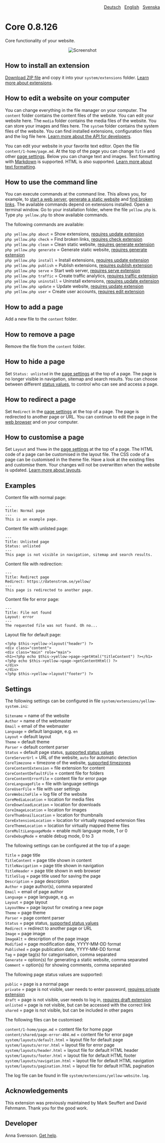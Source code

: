 <p align="right"><a href="README-de.md">Deutsch</a> &nbsp; <a href="README.md">English</a> &nbsp; <a href="README-sv.md">Svenska</a></p>

# Core 0.8.126

Core functionality of your website.

<p align="center"><img src="SCREENSHOT.png" alt="Screenshot"></p>

## How to install an extension

[Download ZIP file](https://github.com/annaesvensson/yellow-core/archive/refs/heads/main.zip) and copy it into your `system/extensions` folder. [Learn more about extensions](https://github.com/annaesvensson/yellow-update).

## How to edit a website on your computer

You can change everything in the file manager on your computer. The `content` folder contains the content files of the website. You can edit your website here. The `media` folder contains the media files of the website. You can store your images and files here. The `system` folder contains the system files of the website. You can find installed extensions, configuration files and the log file here. [Learn more about the API for developers](https://datenstrom.se/yellow/help/api-for-developers).

You can edit your website in your favorite text editor. Open the file `content/1-home/page.md`. At the top of the page you can change `Title` and other [page settings](#settings-page). Below you can change text and images. Text formatting with [Markdown](https://github.com/annaesvensson/yellow-markdown) is supported. HTML is also supported. [Learn more about text formatting](https://datenstrom.se/yellow/help/how-to-change-the-content).

## How to use the command line

You can execute commands at the command line. This allows you, for example, to [start a web server](https://github.com/annaesvensson/yellow-serve), [generate a static website](https://github.com/annaesvensson/yellow-generate) and [find broken links](https://github.com/annaesvensson/yellow-check). The available commands depend on extensions installed. Open a terminal window. Go to your installation folder, where the file `yellow.php` is. Type `php yellow.php` to show available commands.

The following commands are available:

`php yellow.php about` = Show extensions, [requires update extension](https://github.com/annaesvensson/yellow-update)  
`php yellow.php check` = Find broken links, [requires check extension](https://github.com/annaesvensson/yellow-check)  
`php yellow.php clean` = Clean static website, [requires generate extension](https://github.com/annaesvensson/yellow-generate)  
`php yellow.php generate` = Generate static website, [requires generate extension](https://github.com/annaesvensson/yellow-generate)  
`php yellow.php install` = Install extensions, [requires update extension](https://github.com/annaesvensson/yellow-update)  
`php yellow.php publish` = Publish extensions, [requires publish extension](https://github.com/annaesvensson/yellow-publish)  
`php yellow.php serve` = Start web server, [requires serve extension](https://github.com/annaesvensson/yellow-serve)  
`php yellow.php traffic` = Create traffic analytics, [requires traffic extension](https://github.com/annaesvensson/yellow-traffic)  
`php yellow.php uninstall` = Uninstall extensions, [requires update extension](https://github.com/annaesvensson/yellow-update)  
`php yellow.php update` = Update website, [requires update extension](https://github.com/annaesvensson/yellow-update)  
`php yellow.php user` = Create user accounts, [requires edit extension](https://github.com/annaesvensson/yellow-edit)  

## How to add a page

Add a new file to the `content` folder.

## How to remove a page

Remove the file from the `content` folder.

## How to hide a page

Set `Status: unlisted` in the [page settings](#settings-page) at the top of a page. The page is no longer visible in navigation, sitemap and search results. You can choose between different [status values](#settings-status), to control who can see and access a page.

## How to redirect a page

Set `Redirect` in the [page settings](#settings-page) at the top of a page. The page is redirected to another page or URL. You can continue to edit the page in the [web browser](https://github.com/annaesvensson/yellow-edit) and on your computer.

## How to customise a page 

Set `Layout` and `Theme` in the [page settings](#settings-page) at the top of a page. The HTML code of a page can be customised in the layout file. The CSS code of a page can be customised in the theme file. Have a look at the existing files and customise them. Your changes will not be overwritten when the website is updated. [Learn more about layouts](https://datenstrom.se/yellow/help/how-to-customise-a-layout).

## Examples

Content file with normal page:

    ---
    Title: Normal page
    ---
    This is an example page.

Content file with unlisted page:

    ---
    Title: Unlisted page
    Status: unlisted
    ---
    This page is not visible in navigation, sitemap and search results.

Content file with redirection:

    ---
    Title: Redirect page
    Redirect: https://datenstrom.se/yellow/
    ---
    This page is redirected to another page.

Content file for error page:

    ---
    Title: File not found
    Layout: error
    ---
    The requested file was not found. Oh no...

Layout file for default page:

    <?php $this->yellow->layout("header") ?>
    <div class="content">
    <div class="main" role="main">
    <h1><?php echo $this->yellow->page->getHtml("titleContent") ?></h1>
    <?php echo $this->yellow->page->getContentHtml() ?>
    </div>
    </div>
    <?php $this->yellow->layout("footer") ?>

## Settings

<a id="settings-system"></a>The following settings can be configured in file `system/extensions/yellow-system.ini`:

`Sitename` = name of the website  
`Author` = name of the webmaster  
`Email` = email of the webmaster  
`Language` = default language, e.g. `en`  
`Layout` = default layout  
`Theme` = default theme  
`Parser` = default content parser  
`Status` = default page status, [supported status values](#settings-status)  
`CoreServerUrl` = URL of the website, `auto` for automatic detection  
`CoreTimezone` = timezone of the website, [supported timezones](https://www.php.net/manual/en/timezones.php)  
`CoreContentExtension` = file extension for content  
`CoreContentDefaultFile` = content file for folders  
`CoreContentErrorFile` = content file for error page  
`CoreLanguageFile` = file with language settings  
`CoreUserFile` = file with user settings  
`CoreWebsiteFile` = log file of the website  
`CoreMediaLocation` = location for media files  
`CoreDownloadLocation` = location for downloads  
`CoreImageLocation` = location for images  
`CoreThumbnailLocation` = location for thumbnails  
`CoreExtensionLocation` = location for virtually mapped extension files  
`CoreThemeLocation` = location for virtually mapped theme files  
`CoreMultiLanguageMode` = enable multi language mode, 1 or 0  
`CoreDebugMode` = enable debug mode, 0 to 3  

<a id="settings-page"></a>The following settings can be configured at the top of a page:

`Title` = page title  
`TitleContent` = page title shown in content  
`TitleNavigation` = page title shown in navigation  
`TitleHeader` = page title shown in web browser  
`TitleSlug` = page title used for saving the page  
`Description` = page description  
`Author` = page author(s), comma separated  
`Email` = email of page author  
`Language` = page language, e.g. `en`  
`Layout` = page layout  
`LayoutNew` = page layout for creating a new page  
`Theme` = page theme  
`Parser` = page content parser  
`Status` = page status, [supported status values](#settings-status)  
`Redirect` = redirect to another page or URL  
`Image` = page image  
`ImageAlt` = description of the page image  
`Modified` = page modification date, YYYY-MM-DD format  
`Published` = page publication date, YYYY-MM-DD format  
`Tag` = page tag(s) for categorisation, comma separated  
`Generate` = option(s) for generating a static website, comma separated  
`Comment` = option(s) for showing comments, comma separated  

<a id="settings-status"></a>The following page status values are supported:

`public` = page is a normal page  
`private` = page is not visible, user needs to enter password, [requires private extension](https://github.com/schulle4u/yellow-private)  
`draft` = page is not visible, user needs to log in, [requires draft extension](https://github.com/annaesvensson/yellow-draft)  
`unlisted` = page is not visible, but can be accessed with the correct link  
`shared` = page is not visible, but can be included in other pages  

<a id="settings-files"></a>The following files can be customised:

`content/1-home/page.md` = content file for home page  
`content/shared/page-error-404.md` = content file for error page  
`system/layouts/default.html` = layout file for default page  
`system/layouts/error.html` = layout file for error page  
`system/layouts/header.html` = layout file for default HTML header  
`system/layouts/footer.html` = layout file for default HTML footer  
`system/layouts/navigation.html` = layout file for default HTML navigation  
`system/layouts/pagination.html` = layout file for default HTML pagination  

The log file can be found in file `system/extensions/yellow-website.log`.

## Acknowledgements

This extension was previously maintained by Mark Seuffert and David Fehrmann. Thank you for the good work.

## Developer

Anna Svensson. [Get help](https://datenstrom.se/yellow/help/).
